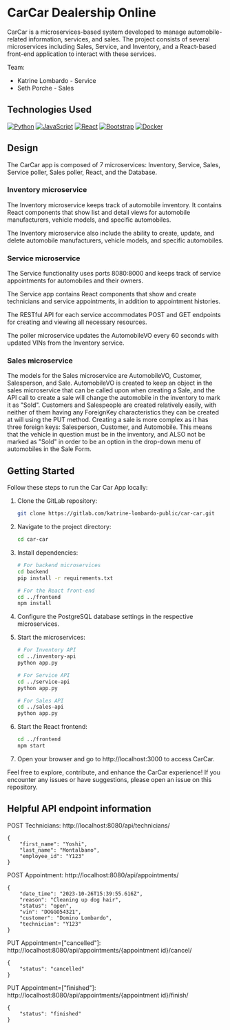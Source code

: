 # CarCar Dealership Online
CarCar is a microservices-based system developed to manage automobile-related information, services, and sales. The project consists of several microservices including Sales, Service, and Inventory, and a React-based front-end application to interact with these services. 

Team:

* Katrine Lombardo - Service
* Seth Porche - Sales

## Technologies Used

[![Python](https://img.shields.io/badge/python-3670A0?style=for-the-badge&logo=python&logoColor=ffdd54)](https://www.python.org/)
[![JavaScript](https://img.shields.io/badge/javascript-%23323330.svg?style=for-the-badge&logo=javascript&logoColor=%23F7DF1E)](https://www.javascript.com/)
[![React](https://img.shields.io/badge/react-%2320232a.svg?style=for-the-badge&logo=react&logoColor=%2361DAFB)](https://reactjs.org/)
[![Bootstrap](https://img.shields.io/badge/bootstrap-%238511FA.svg?style=for-the-badge&logo=bootstrap&logoColor=white)](https://getbootstrap.com/)
[![Docker](https://img.shields.io/badge/docker-%230db7ed.svg?style=for-the-badge&logo=docker&logoColor=white)](https://www.docker.com/)


## Design

The CarCar app is composed of 7 microservices: Inventory, Service, Sales, Service poller, Sales poller, React, and the Database.


### Inventory microservice
The Inventory microservice keeps track of automobile inventory. It contains React components that show list and detail views for automobile manufacturers, vehicle models, and specific automobiles.

The Inventory microservice also include the ability to create, update, and delete automobile manufacturers, vehicle models, and specific automobiles.


### Service microservice

The Service functionality uses ports 8080:8000 and keeps track of service appointments for automobiles and their owners.

The Service app contains React components that show and create technicians and service appointments, in addition to appointment histories.

The RESTful API for each service accommodates POST and GET endpoints for creating and viewing all necessary resources.

The poller microservice updates the AutomobileVO every 60 seconds with updated VINs from the Inventory service.


### Sales microservice

The models for the Sales microservice are AutomobileVO, Customer, Salesperson, and Sale. AutomobileVO is created to keep an object in the sales microservice that can be called upon when creating a Sale, and the API call to create a sale will change the automobile in the inventory to mark it as "Sold". Customers and Salespeople are created relatively easily, with neither of them having any ForeignKey characteristics they can be created at will using the PUT method. Creating a sale is more complex as it has three foreign keys: Salesperson, Customer, and Automobile. This means that the vehicle in question must be in the inventory, and ALSO not be marked as "Sold" in order to be an option in the drop-down menu of automobiles in the Sale Form.

## Getting Started

Follow these steps to run the Car Car App locally:

1. Clone the GitLab repository:

   ```bash
   git clone https://gitlab.com/katrine-lombardo-public/car-car.git
   ```

2. Navigate to the project directory:

   ```bash
   cd car-car
   ```

3. Install dependencies:

   ```bash
   # For backend microservices
   cd backend
   pip install -r requirements.txt
   
   # For the React front-end
   cd ../frontend
   npm install
   ```

4. Configure the PostgreSQL database settings in the respective microservices.

5. Start the microservices:

   ```bash
   # For Inventory API
   cd ../inventory-api
   python app.py
   
   # For Service API
   cd ../service-api
   python app.py
   
   # For Sales API
   cd ../sales-api
   python app.py
   ```

6. Start the React frontend:

   ```bash
   cd ../frontend
   npm start
   ```

7. Open your browser and go to http://localhost:3000 to access CarCar.

Feel free to explore, contribute, and enhance the CarCar experience! If you encounter any issues or have suggestions, please open an issue on this repository.



## Helpful API endpoint information

POST Technicians: http://localhost:8080/api/technicians/
```
{
	"first_name": "Yoshi",
	"last_name": "Montalbano",
	"employee_id": "Y123"
}
```

POST Appointment: http://localhost:8080/api/appointments/
```
{
	"date_time": "2023-10-26T15:39:55.616Z",
	"reason": "Cleaning up dog hair",
	"status": "open",
	"vin": "DOGGO54321",
	"customer": "Domino Lombardo",
	"technician": "Y123"
}
```
PUT Appointment=["cancelled"]: http://localhost:8080/api/appointments/{appointment id}/cancel/
```
{
	"status": "cancelled"
}
```
PUT Appointment=["finished"]: http://localhost:8080/api/appointments/{appointment id}/finish/
```
{
	"status": "finished"
}
```
